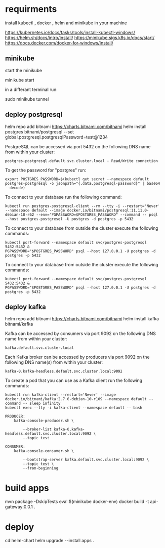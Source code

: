 # requirments 
install kubectl , docker , helm and minikube in your machine 

https://kubernetes.io/docs/tasks/tools/install-kubectl-windows/
https://helm.sh/docs/intro/install/
https://minikube.sigs.k8s.io/docs/start/
https://docs.docker.com/docker-for-windows/install/

## minikube 

start the minikube 

minikube start 

in a differant terminal run 

sudo minikube tunnel

## deploy postgresql 


helm repo add bitnami https://charts.bitnami.com/bitnami
helm install postgres bitnami/postgresql --set global.postgresql.postgresqlPassword=test@1234



PostgreSQL can be accessed via port 5432 on the following DNS name from within your cluster:

    postgres-postgresql.default.svc.cluster.local - Read/Write connection

To get the password for "postgres" run:

    export POSTGRES_PASSWORD=$(kubectl get secret --namespace default postgres-postgresql -o jsonpath="{.data.postgresql-password}" | base64 --decode)

To connect to your database run the following command:

    kubectl run postgres-postgresql-client --rm --tty -i --restart='Never' --namespace default --image docker.io/bitnami/postgresql:11.11.0-debian-10-r62 --env="PGPASSWORD=$POSTGRES_PASSWORD" --command -- psql --host postgres-postgresql -U postgres -d postgres -p 5432



To connect to your database from outside the cluster execute the following commands:

    kubectl port-forward --namespace default svc/postgres-postgresql 5432:5432 &
    PGPASSWORD="$POSTGRES_PASSWORD" psql --host 127.0.0.1 -U postgres -d postgres -p 5432


To connect to your database from outside the cluster execute the following commands:

    kubectl port-forward --namespace default svc/postgres-postgresql 5432:5432 &
    PGPASSWORD="$POSTGRES_PASSWORD" psql --host 127.0.0.1 -U postgres -d postgres -p 5432


## deploy kafka 

helm repo add bitnami https://charts.bitnami.com/bitnami
helm install kafka bitnami/kafka

Kafka can be accessed by consumers via port 9092 on the following DNS name from within your cluster:

    kafka.default.svc.cluster.local

Each Kafka broker can be accessed by producers via port 9092 on the following DNS name(s) from within your cluster:

    kafka-0.kafka-headless.default.svc.cluster.local:9092

To create a pod that you can use as a Kafka client run the following commands:

    kubectl run kafka-client --restart='Never' --image docker.io/bitnami/kafka:2.7.0-debian-10-r109 --namespace default --command -- sleep infinity
    kubectl exec --tty -i kafka-client --namespace default -- bash

    PRODUCER:
        kafka-console-producer.sh \
            
            --broker-list kafka-0.kafka-headless.default.svc.cluster.local:9092 \
            --topic test

    CONSUMER:
        kafka-console-consumer.sh \
            
            --bootstrap-server kafka.default.svc.cluster.local:9092 \
            --topic test \
            --from-beginning


# build apps 

mvn package -DskipTests 
eval $(minikube docker-env)
docker build -t api-gateway:0.0.1 .

# deploy 
cd helm-chart
helm upgrade --install apps .